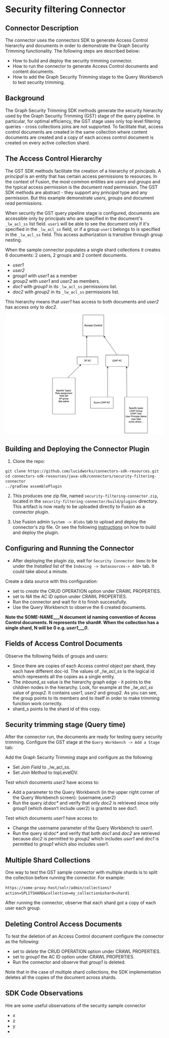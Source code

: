 # Security filtering Connector

## Connector Description

The connector uses the connectors SDK to generate Access Control hierarchy and documents in order to demonstrate the 
Graph Security Trimming functionality.
The following steps are described below:
- How to build and deploy the security trimming connector.
- How to run the connector to generate Access Control documents and content documents.
- How to add the Graph Security Trimming stage to the Query Workbench to test security trimming.

## Background
The Graph Security Trimming SDK methods generate the security hierarchy used by the Graph Security Trimming (GST)
stage of the query pipeline. In particular, for optimal efficiency, the GST stage uses only top level filtering queries -
cross collections joins are not supported. To facilitate that, access control documents are created in the same collection where content
documents are created and a copy of each access control document is created on every active collection shard.

## The Access Control Hierarchy
The GST SDK methods facilitate the creation of a hierarchy of _principals_. A _principal_ is an entity that has
certain access permissions to resources. In the context of Fusion, the most common entities are _users_ and _groups_ and 
the typical access permission is the document _read_ permission. The GST SDK methods are abstract - they support
any _principal_ type and any permission. But this example demonstrate _users_, _groups_ and document _read_ permissions.

When security the GST query pipeline stage is configured, documents are accessible only by principals who are specified
in the document's `_lw_acl_ss` list field. `user1` will be able to see the document only if it's specified 
in the `_lw_acl_ss` field, or if a group `user1` belongs to is specified in the `_lw_acl_ss` field. This access
authorization is transitive through group nesting.

When the sample connector populates a single shard collections it creates 6 documents:  2 users, 2 groups 
and 2 content documents.
- _user1_
- _user2_
- _group1_ with _user1_ as a member
- _group2_ with _user1_ and _user2_ as members.
- _doc1_ with _group1_ in its `_lw_acl_ss` permissions list.
- _doc2_ with _group2_ in its `_lw_acl_ss` permissions list.

This hierarchy means that _user1_ has access to both documents and _user2_ has access only to _doc2_.

![Document structure](docs/png2.png)


## Building and Deploying the Connector Plugin

1. Clone the repo:
```
git clone https://github.com/lucidworks/connectors-sdk-resources.git
cd connectors-sdk-resources/java-sdk/connectors/security-filtering-connector
../gradlew assemblePlugin
```

2. This produces one zip file, named `security-filtering-connector.zip`, located in the `security-filtering-connector/build/plugins` directory.
This artifact is now ready to be uploaded directly to Fusion as a connector plugin.

3. Use Fusion admin `System -> Blobs` tab to upload and deploy the connector's zip file.
   Or see the following [instructions](../README.md) on how to build and deploy the plugin.


## Configuring and Running the Connector
- After deploying the plugin zip, wait for `Security Connector Demo` to be under the _Installed_ list of the `Indexing -> Datasources-> Add+` tab.
  It could take about a minute.

Create a data source with this configuration:

- set to _create_ the CRUD OPERATION option under CRAWL PROPERTIES.
- set to _NA_ the AC ID option under CRAWL PROPERTIES.
- Run the connector and wait for it to finish successfully. 
- Use the Query Workbench to observe the 6 created documents.

**Note the SOME-NAME___N document id naming convention of Access Control documents. N represents the shard#.
When the collection has a single shard, N will be 0 e.g. _user1___0_.**

##  Fields of Access Control Documents
Observe the following fields of groups and users:
- Since there are copies of each Access control object per shard, they each have different doc-id. The values of *_lw_acl_ss* is
  the logical id which represents all the copies as a single entity.
- The *inbound_ss* value is the hierarchy graph edge - it points to the children nodes in the hierarchy. Look, for example at the *_lw_acl_ss* value of
  _group2_. It contains _user1_, _user2_ and group2. As you can see, the group points to its members and to itself
  in order to make trimming function work correctly.
- shard_s points to the shard id of this copy.

## Security trimming stage (Query time)
After the connector run, the documents are ready for testing query security trimming. Configure the GST stage at the 
 `Query Workbench -> Add a Stage` tab:

Add the Graph Security Trimming stage and configure as the following:
- Set _Join Field_ to _lw_acl_ss.
- Set _Join Method_ to topLevelDV.

Test which documents _user2_ have access to:
- Add a parameter to the Query Workbench (in the upper right corner of the Query Workbench screen): {username,user2}
- Run the query _id:doc*_ and verify that only _doc2_ is retrieved since only group1 (which doesn’t include user2) is granted to see doc1.

Test which documents _user1_ have access to:
- Change the username parameter of the Query Workbench to _user1_.
- Run the query _id:doc*_ and verify that both _doc1_ and _doc2_ are retrieved because _doc2_ is permitted to _group2_ which 
includes _user1_ and _doc1_ is permitted to _group1_ which also includes user1.

## Multiple Shard Collections
One way to test the GST sample connector with multiple shards is to split the collection before running the connector.
For example:

`https://some-proxy-host/solr/admin/collections?action=SPLITSHARD&collection=my_collection&shard=shard1`

After running the connector, observe that each shard got a copy of each user each group.

## Deleting Control Access Documents
To test the deletion of an Access Control document configure the connector as the following:
- set to _delete_ the CRUD OPERATION option under CRAWL PROPERTIES.
- set to _group1_ the AC ID option under CRAWL PROPERTIES.
- Run the connector and observe that _group1_ is deleted.

Note that in the case of multiple shard collections, the SDK implementation deletes all the copies of the document across shards.

## SDK Code Observations
Hre are some useful observations of the security sample connector
- x
- z
- y
- 






